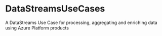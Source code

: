 # DataStreamsUseCases
A DataStreams Use Case for processing, aggregating and enriching data using Azure Platform products
